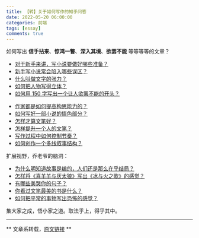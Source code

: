 ```yaml
---
title: 【转】关于如何写作的知乎问答
date: 2022-05-20 06:00:00
categories: 前端
tags: [essay]
comments: true
---
```


如何写出 <strong>信手拈来</strong>、<strong>惊鸿一瞥</strong>、<strong>深入其境</strong>、<strong>欲罢不能</strong> 等等等等的文章？

- <a href="http://www.zhihu.com/question/27969484" target="_blank" rel="external">对于新手来讲，写小说要做好哪些准备？</a>
- <a href="http://www.zhihu.com/question/21845666" target="_blank" rel="external">新手写小说常会陷入哪些误区？</a>
- <a href="http://www.zhihu.com/question/20815158" target="_blank" rel="external">什么叫做文字的张力？</a>
- <a href="http://www.zhihu.com/question/22411485" target="_blank" rel="external">如何把人物写得立体？</a>
- <a href="http://www.zhihu.com/question/28102971" target="_blank" rel="external">如何用 150 字写出一个让人欲罢不能的开头？</a>

<!-- more -->


- <a href="http://www.zhihu.com/question/22460344" target="_blank" rel="external">作家都是如何提高构思能力的？</a>
- <a href="http://www.zhihu.com/question/23820465" target="_blank" rel="external">如何写好一部小说的情色部分？</a>
- <a href="http://www.zhihu.com/question/26395133" target="_blank" rel="external">怎样才算文笔好？</a>
- <a href="http://www.zhihu.com/question/19591218" target="_blank" rel="external">怎样提升一个人的文笔？</a>
- <a href="http://www.zhihu.com/question/22576459" target="_blank" rel="external">写作过程中如何控制节奏？</a>
- <a href="http://www.zhihu.com/question/21306861" target="_blank" rel="external">如何创作一个多线叙事结构？</a>

扩展视野，乔老爷的脑洞：
- <a href="http://www.zhihu.com/question/25148516" target="_blank" rel="external">为什么明知道故事是编的，人们还是那么在乎结局？</a>
- <a href="http://www.zhihu.com/question/28548133" target="_blank" rel="external">怎样将《喜羊羊与灰太狼》写出《冰与火之歌》的感觉？</a>
- <a href="http://www.zhihu.com/question/21771525" target="_blank" rel="external">有哪些美哭你的句子？</a>
- <a href="http://www.zhihu.com/question/20121040" target="_blank" rel="external">你看过文笔最美的书是什么？</a>
- <a href="http://www.zhihu.com/question/27073171" target="_blank" rel="external">如何把平常的事物写出恐怖的感觉？</a>

集大家之成，悟小家之道。取法乎上，得乎其中。

------

** 文章系转载，[原文链接](https://notes.iissnan.com/2015/question-in-writing/ ) **